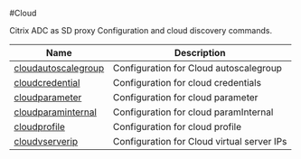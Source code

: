 #Cloud

Citrix ADC as SD proxy Configuration and cloud discovery commands.


<table><thead><tr><th>Name</th><th>Description</th></tr></thead><tbody><tr><td><a href=".././cloudautoscalegroup/cloudautoscalegroup/">cloudautoscalegroup</a></td><td>Configuration for Cloud autoscalegroup</td></tr><tr><td><a href=".././cloudcredential/cloudcredential/">cloudcredential</a></td><td>Configuration for cloud credentials</td></tr><tr><td><a href=".././cloudparameter/cloudparameter/">cloudparameter</a></td><td>Configuration for cloud parameter</td></tr><tr><td><a href=".././cloudparaminternal/cloudparaminternal/">cloudparaminternal</a></td><td>Configuration for cloud paramInternal</td></tr><tr><td><a href=".././cloudprofile/cloudprofile/">cloudprofile</a></td><td>Configuration for cloud profile</td></tr><tr><td><a href=".././cloudvserverip/cloudvserverip/">cloudvserverip</a></td><td>Configuration for Cloud virtual server IPs</td></tr></tbody></table>
